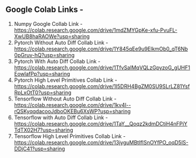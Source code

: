 ## Google Colab Links -

1. Numpy Google Collab Link - https://colab.research.google.com/drive/1mdZMYGpKe-xfu-PvuFL-XwUB8haRAOWe?usp=sharing
2. Pytorch Without Auto Diff Collab Link - https://colab.research.google.com/drive/1Y845qEe9u9ElkmOb0_qT6Nb0pGruv-hQ?usp=sharing
3. Pytorch With Auto Diff Collab Link - https://colab.research.google.com/drive/1TfvSaIMqVQLzGpyzoG_gUHF1EowlafPp?usp=sharing
4. Pytorch High Level Primitives Collab Link - https://colab.research.google.com/drive/1I5DRH4BgZM0SU9SLrLZ81YsfRpLxOtT0?usp=sharing
5. Tensorflow Without Auto Diff Collab Link - https://colab.research.google.com/drive/1kv4l--rQSKyqqdacooJdboOKEBu6XsWP?usp=sharing
6. Tensorflow with Auto Diff Collab Link - https://colab.research.google.com/drive/1TaY__Qoqz2kdmDCtiH4nFPiYTdTX02H7?usp=sharing
7. Tensorflow High Level Primitives Collab Link - https://colab.research.google.com/drive/13jyguMBtIfISnOYfPO_oqD5lS-DDjC41?usp=sharing

